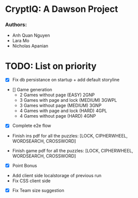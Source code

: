 # CryptIQ: A Dawson Project
### Authors: 
- Anh Quan Nguyen
- Lara Mo 
- Nicholas Apanian

# TODO: List on priority
- [x] Fix db persistance on startup + add default storyline
- [] Game generation
    - 2 Games without page (EASY) 2GNP
    - 3 Games with page and lock (MEDIUM) 3GWPL
    - 3 Games without page (MEDIUM) 3GNP
    - 4 Games with page and lock (HARD) 4GPL
    - 4 Games without page (HARD) 4GNP
- [x] Complete e2e flow

- Finish ins pdf for all the puzzles: [LOCK, CIPHERWHEEL, WORDSEARCH, CROSSWORD] 

- Finish game pdf for all the puzzles: [LOCK, CIPHERWHEEL, WORDSEARCH, CROSSWORD]


- [x] Point Bonus
- Add client side localstorage of previous run
- Fix CSS client side
- [x] Fix Team size suggestion